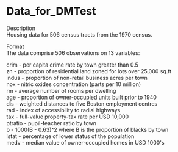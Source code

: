 # Data_for_DMTest
Description <br />
Housing data for 506 census tracts from the 1970 census.  <br />

Format <br />
The data comprise 506 observations on 13 variables: <br />

crim	    - per capita crime rate by town greater than 0.5 <br /> 
zn	      - proportion of residential land zoned for lots over 25,000 sq.ft <br />
indus	    - proportion of non-retail business acres per town <br />
nox	      - nitric oxides concentration (parts per 10 million) <br />
rm	      - average number of rooms per dwelling <br />
age	      - proportion of owner-occupied units built prior to 1940 <br />
dis	      - weighted distances to five Boston employment centres <br />
rad	      - index of accessibility to radial highways <br />
tax	      - full-value property-tax rate per USD 10,000 <br />
ptratio	  - pupil-teacher ratio by town <br />
b	        - 1000(B - 0.63)^2 where B is the proportion of blacks by town <br />
lstat	    - percentage of lower status of the population <br />
medv	    - median value of owner-occupied homes in USD 1000's <br />
